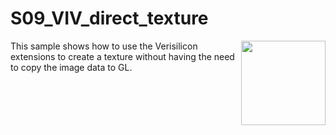 <!-- #AG_DEMOAPP_HEADER_BEGIN# -->
# S09_VIV_direct_texture
<img src="./Example.jpg" height="135px" style="float:right">

<!-- #AG_DEMOAPP_HEADER_END# -->
<!-- #AG_BRIEF_BEGIN# -->
This sample shows how to use the Verisilicon extensions to create a texture without having the need to copy the image data to GL.
<!-- #AG_BRIEF_END# -->

<!-- #AG_DEMOAPP_COMMANDLINE_ARGUMENTS_BEGIN# -->
<!-- #AG_DEMOAPP_COMMANDLINE_ARGUMENTS_END# -->
